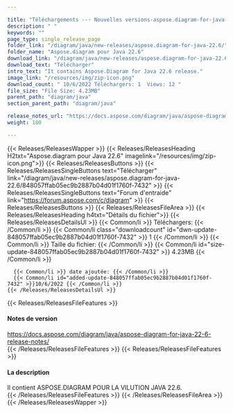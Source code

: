 ```yaml
---

title: "Téléchargements --- Nouvelles versions-aspose.diagram-for-java-22.6"
description: " "
keywords: ""
page_type: single_release_page
folder_link: "/diagram/java/new-releases/aspose.diagram-for-java-22.6/"
folder_name: "Aspose.diagram pour Java 22.6"
download_link: "/diagram/java/new-releases/aspose.diagram-for-java-22.6/848057ffab05ec9b2887b04d01f1760f-7432"
download_text: "Télécharger"
intro_text: "It contains Aspose.Diagram for Java 22.6 release."
image_link: "/resources/img/zip-icon.png"
download_count: " 10/6/2022 Téléchargers: 1  Views: 12 "
file_size: "File Size: 4.23MB"
parent_path: "diagram/java"
section_parent_path: "diagram/java"

release_notes_url: "https://docs.aspose.com/diagram/java/aspose-diagram-for-java-22-6-release-notes/"
weight: 180

---
```


{{< Releases/ReleasesWapper >}}
  {{< Releases/ReleasesHeading H2txt="Aspose.diagram pour Java 22.6" imagelink="/resources/img/zip-icon.png">}}
  {{< Releases/ReleasesButtons >}}
    {{< Releases/ReleasesSingleButtons text="Télécharger" link="/diagram/java/new-releases/aspose.diagram-for-java-22.6/848057ffab05ec9b2887b04d01f1760f-7432" >}}
    {{< Releases/ReleasesSingleButtons text="Forum d'entraide" link="https://forum.aspose.com/c/diagram" >}}
  {{< Releases/ReleasesButtons >}}
  {{< Releases/ReleasesFileArea >}}
    {{< Releases/ReleasesHeading h4txt="Détails du fichier">}}
    {{< Releases/ReleasesDetailsUl >}}
      {{< Common/li >}} Téléchargers: {{< /Common/li >}}
      {{< Common/li class="downloadcount" id="dwn-update-848057ffab05ec9b2887b04d01f1760f-7432" >}} 1 {{< /Common/li >}}
      {{< Common/li >}} Taille du fichier: {{< /Common/li >}}
      {{< Common/li id="size-update-848057ffab05ec9b2887b04d01f1760f-7432" >}} 4.23MB {{< /Common/li >}}

      {{< Common/li >}} date ajoutée: {{< /Common/li >}}
      {{< Common/li id="added-update-848057ffab05ec9b2887b04d01f1760f-7432" >}}10/6/2022 {{< /Common/li >}}
    {{< /Releases/ReleasesDetailsUl >}}

  {{< Releases/ReleasesFileFeatures >}}
      <h4>Notes de version</h4><div><a href='https://docs.aspose.com/diagram/java/aspose-diagram-for-java-22-6-release-notes/'>https://docs.aspose.com/diagram/java/aspose-diagram-for-java-22-6-release-notes/</a></div>
  {{< /Releases/ReleasesFileFeatures >}}
  {{< Releases/ReleasesFileFeatures >}}
      <h4>La description</h4><div class="HTMLDescription">Il contient ASPOSE.DIAGRAM POUR LA VILUTION JAVA 22.6.</div>
  {{< /Releases/ReleasesFileFeatures >}}
 {{< /Releases/ReleasesFileArea >}}
{{< /Releases/ReleasesWapper >}}


